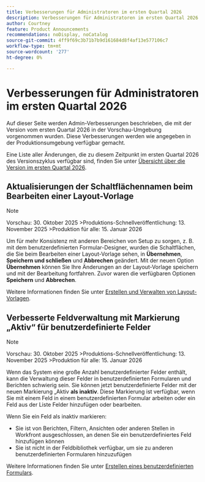 ```yaml
---
title: Verbesserungen für Administratoren im ersten Quartal 2026
description: Verbesserungen für Administratoren im ersten Quartal 2026
author: Courtney
feature: Product Announcements
recommendations: noDisplay, noCatalog
source-git-commit: 4ff9f69c3b71b7b9d161684d8f4af13e577106c7
workflow-type: tm+mt
source-wordcount: '277'
ht-degree: 0%

---
```


# Verbesserungen für Administratoren im ersten Quartal 2026

Auf dieser Seite werden Admin-Verbesserungen beschrieben, die mit der Version vom ersten Quartal 2026 in der Vorschau-Umgebung vorgenommen wurden. Diese Verbesserungen werden wie angegeben in der Produktionsumgebung verfügbar gemacht.

Eine Liste aller Änderungen, die zu diesem Zeitpunkt im ersten Quartal 2026 des Versionszyklus verfügbar sind, finden Sie unter [Übersicht über die Version im ersten Quartal 2026](/help/quicksilver/product-announcements/product-releases/26-q1-release-activity/26-q1-release-overview.md).


## Aktualisierungen der Schaltflächennamen beim Bearbeiten einer Layout-Vorlage

>[!NOTE]
>
>Vorschau: 30. Oktober 2025
>&#x200B;>Produktions-Schnellveröffentlichung: 13. November 2025
>&#x200B;>Produktion für alle: 15. Januar 2026

Um für mehr Konsistenz mit anderen Bereichen von Setup zu sorgen, z. B. mit dem benutzerdefinierten Formular-Designer, wurden die Schaltflächen, die Sie beim Bearbeiten einer Layout-Vorlage sehen, in **Übernehmen**, **Speichern und schließen** und **Abbrechen** geändert. Mit der neuen Option **Übernehmen** können Sie Ihre Änderungen an der Layout-Vorlage speichern und mit der Bearbeitung fortfahren. Zuvor waren die verfügbaren Optionen **Speichern** und **Abbrechen**.

Weitere Informationen finden Sie unter [Erstellen und Verwalten von Layout-Vorlagen](/help/quicksilver/administration-and-setup/customize-workfront/use-layout-templates/create-and-manage-layout-templates.md).


## Verbesserte Feldverwaltung mit Markierung „Aktiv“ für benutzerdefinierte Felder

>[!NOTE]
>
>Vorschau: 30. Oktober 2025
>&#x200B;>Produktions-Schnellveröffentlichung: 13. November 2025
>&#x200B;>Produktion für alle: 15. Januar 2026

Wenn das System eine große Anzahl benutzerdefinierter Felder enthält, kann die Verwaltung dieser Felder in benutzerdefinierten Formularen und Berichten schwierig sein. Sie können jetzt benutzerdefinierte Felder mit der neuen Markierung „Aktiv **als inaktiv**. Diese Markierung ist verfügbar, wenn Sie mit einem Feld in einem benutzerdefinierten Formular arbeiten oder ein Feld aus der Liste Felder hinzufügen oder bearbeiten.

Wenn Sie ein Feld als inaktiv markieren:

* Sie ist von Berichten, Filtern, Ansichten oder anderen Stellen in Workfront ausgeschlossen, an denen Sie ein benutzerdefiniertes Feld hinzufügen können
* Sie ist nicht in der Feldbibliothek verfügbar, um sie zu anderen benutzerdefinierten Formularen hinzuzufügen

Weitere Informationen finden Sie unter [Erstellen eines benutzerdefinierten Formulars](/help/quicksilver/administration-and-setup/customize-workfront/create-manage-custom-forms/form-designer/design-a-form/design-a-form.md).